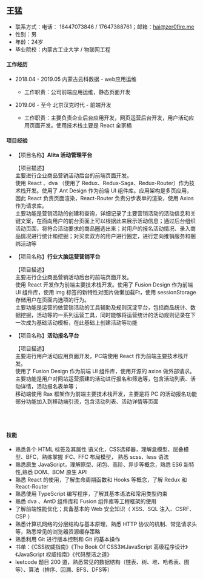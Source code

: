 ## 王猛
  * 联系方式：电话： 18447073846 / 17647388761；邮箱：hai@zer0fire.me
  * 性别：男 
  * 年龄：24岁 
  * 毕业院校：内蒙古工业大学 / 物联网工程

#### 工作经历
  * 2018.04 - 2019.05 内蒙古云科数据 - web应用运维
    * 工作职责：公司前端应用运维，静态页面开发

  * 2019.06 - 至今 北京汉克时代 - 前端开发
    * 工作职责：主要负责企业后台应用开发，网页运营后台开发，用户活动应用页面开发。使用技术栈主要是 React 全家桶


#### 项目经验
  * 【项目名称】**Alita 活动管理平台**<br/>

    【项目描述】<br/>
    主要进行企业商品营销活动后台的前端页面开发。<br/>
    使用 React 、dva （使用了 Redux、Redux-Saga、Redux-Router）作为技术栈开发。使用了 Ant Design 作为前端 UI 组件库。应用架构是多页应用，因此 React 负责页面渲染，React-Router 负责分步表单的渲染，使用 Axios 作为请求库。<br/>
    主要功能是营销活动的创建和查询，详细记录了主要营销活动的活动信息和关键文案，在面向用户的前台页面上可以根据此来展示活动信息；通过后台组织活动页面，将符合活动要求的商品圈选出来；对用户的报名活动情况、录入商品情况进行统计和挖掘；对买卖双方的用户进行圈定，进行定向推销服务和捆绑活动等<br/>

  * 【项目名称】**行业大脑运营营销平台**<br/>

    【项目描述】<br/>
    主要进行企业商品营销活动后台的前端页面开发。<br/>
    使用 React 开发作为前端主要技术栈开发。使用了 Fusion Design 作为前端 UI 组件库，使用 img 标签的新特性对图片做懒加载Ft，使用 sessionStorage 存储用户在页面内选项的行为。<br/>
    主要功能是运营的做营销活动的工具辅助及规则沉淀平台，包括商品统计、数据挖掘，活动等的一系列运营工具，同时能够将运营统计的活动规则记录在下一次成为基础活动模板，在此基础上创建活动等功能<br/>

  * 【项目名称】**活动报名平台**<br/>

    【项目描述】<br/>
    主要进行用户活动应用页面开发，PC端使用 React 作为前端主要技术栈开发。<br/>
    使用了 Fusion Design 作为前端 UI 组件库，使用开源的 axios 做外部请求。<br/>
    主要功能是用户对网站运营搭建的活动进行报名和筛选等，包含活动列表、活动详情，活动报名表单等；<br/>
    移动端使用 Rax 框架作为前端主要技术栈开发，主要是将 PC 的活动报名功能部分功能加入到移动端引流，包含活动列表、活动详情等页面<br/>
<br/>
<br/>

#### 技能
  * 熟悉各个 HTML 标签及其属性 语义化，CSS选择器，理解盒模型、层叠模型、BFC，熟练掌握 IFC、FFC 布局模型， 熟悉 scss、less 语法
  * 熟悉原生 JavaScript，理解原型、闭包、高阶、异步等概念，熟悉 ES6 新特性,熟悉 DOM、BOM 原生 API
  * 熟悉 React 的使用，了解生命周期函数和 Hooks 等概念，了解 Redux 和 React-Router
  * 熟悉使用 TypeScript 编写程序，了解其基本语法和常用类型约束
  * 熟悉 dva 、AntD 组件库和 Fusion 组件库等工程框架的使用
  * 了解前端性能优化；具备基本的 Web 安全知识（ XSS、SQL 注入、CSRF、CSP ）
  * 熟悉计算机网络的分层结构与基本原理，熟悉 HTTP 协议的机制、常见请求头等，熟悉常见的浏览器资源缓存策略
  * 熟悉利用 Git 进行版本控制和 Git 的基本操作
  * 书单：《CSS权威指南》《The Book Of CSS3》《JavaScript 高级程序设计》《JavaScript 权威指南》《代码整洁之道》
  * leetcode 题目 200 道，熟悉常见的数据结构（链表、树、堆、哈希表、图等）、算法（排序、回溯、BFS、DFS等）








